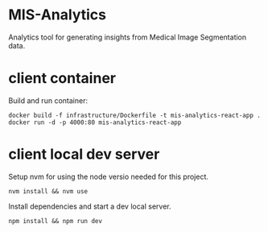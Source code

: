 # MIS-Analytics

Analytics tool for generating insights from Medical Image Segmentation data.

# client container

Build and run container:

```
docker build -f infrastructure/Dockerfile -t mis-analytics-react-app .
docker run -d -p 4000:80 mis-analytics-react-app
```

# client local dev server

Setup nvm for using the node versio needed for this project.

```
nvm install && nvm use
```

Install dependencies and start a dev local server.

```
npm install && npm run dev
```
